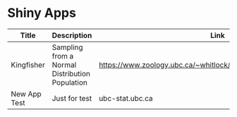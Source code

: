 # Shiny Apps


Title | Description | Link | Tag | License | Author(s) 
------|-------------|------|-----|---------|-----------
Kingfisher  | Sampling from a Normal Distribution Population | https://www.zoology.ubc.ca/~whitlock/Kingfisher/SamplingNormal.htm | Sampling Distribution | Creative Commons Zero | Whitlock M. et al
New App Test | Just for test | ubc-stat.ubc.ca | Test | CC Test | Tester
